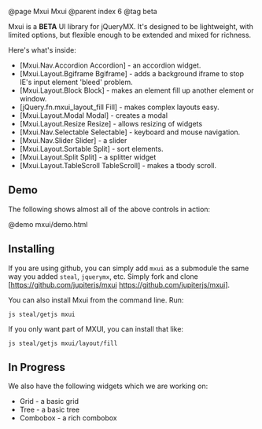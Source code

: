 @page Mxui Mxui
@parent index 6
@tag beta

Mxui is a __BETA__ UI library for 
jQueryMX.  It's designed to be lightweight, 
with limited options, but flexible enough
to be extended and mixed for richness.  

Here's what's inside:

  - [Mxui.Nav.Accordion Accordion] - an accordion widget.
  - [Mxui.Layout.Bgiframe Bgiframe] - adds a background iframe to stop IE's input element 'bleed' problem.
  - [Mxui.Layout.Block Block] - makes an element fill up another element or window.
  - [jQuery.fn.mxui\_layout\_fill Fill] - makes complex layouts easy.
  - [Mxui.Layout.Modal Modal] - creates a modal
  - [Mxui.Layout.Resize Resize] - allows resizing of widgets
  - [Mxui.Nav.Selectable Selectable] - keyboard and mouse navigation.
  - [Mxui.Nav.Slider Slider] - a slider
  - [Mxui.Layout.Sortable Split] - sort elements.
  - [Mxui.Layout.Split Split] - a splitter widget
  - [Mxui.Layout.TableScroll TableScroll] - makes a tbody scroll.

## Demo

The following shows almost all of the above controls in action:
   
@demo mxui/demo.html

## Installing

If you are using github, you can simply add `mxui` as a submodule
the same way you added `steal`, `jquerymx`, etc.  Simply
fork and clone 
[https://github.com/jupiterjs/mxui https://github.com/jupiterjs/mxui].

You can also install Mxui from the command line.  Run:

    js steal/getjs mxui
    
If you only want part of MXUI, you can install that like:

    js steal/getjs mxui/layout/fill
    


## In Progress

We also have the following widgets which we are working on:

  - Grid - a basic grid
  - Tree - a basic tree
  - Combobox - a rich combobox 

